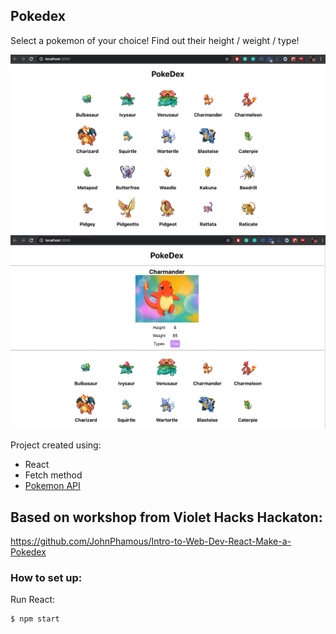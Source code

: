 ## Pokedex

Select a pokemon of your choice! Find out their height / weight / type!

![screenshot1](screenshots/screenshot1.png)
![screenshot2](screenshots/screenshot2.png)

Project created using:
- React
- Fetch method
- [Pokemon API](https://pokeapi.co/)

## Based on workshop from Violet Hacks Hackaton:

https://github.com/JohnPhamous/Intro-to-Web-Dev-React-Make-a-Pokedex

### How to set up:
Run React: 
```
$ npm start
```